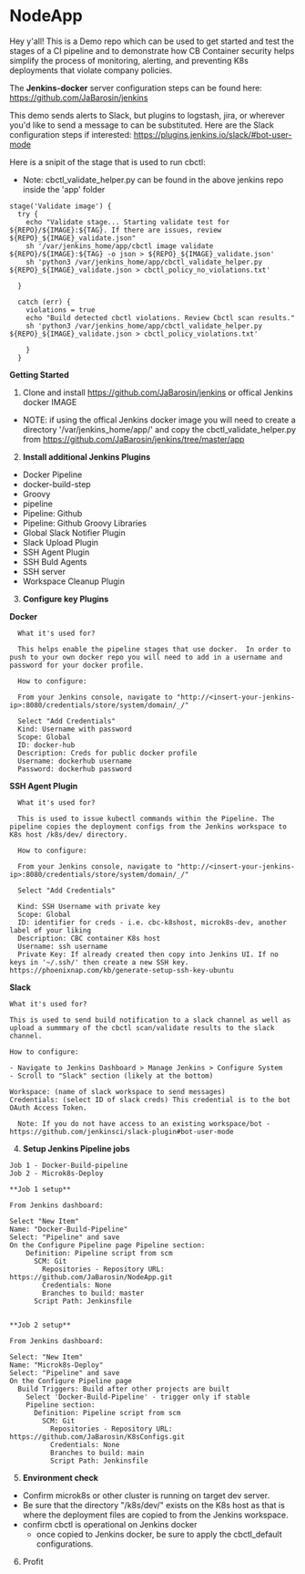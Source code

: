 # NodeApp

Hey y'all! This is a Demo repo which can be used to get started and test the stages of a CI pipeline and to demonstrate how CB Container security helps simplify the process of monitoring, alerting, and preventing K8s deployments that violate company policies.

The **Jenkins-docker** server configuration steps can be found here: https://github.com/JaBarosin/jenkins

This demo sends alerts to Slack, but plugins to logstash, jira, or wherever you'd like to send a message to can be substituted.  Here are the Slack configuration steps if interested: https://plugins.jenkins.io/slack/#bot-user-mode

Here is a snipit of the stage that is used to run cbctl:
  - Note: cbctl_validate_helper.py can be found in the above jenkins repo inside the 'app' folder

```
stage('Validate image') {
  try {
    echo "Validate stage... Starting validate test for ${REPO}/${IMAGE}:${TAG}. If there are issues, review ${REPO}_${IMAGE}_validate.json"
    sh '/var/jenkins_home/app/cbctl image validate ${REPO}/${IMAGE}:${TAG} -o json > ${REPO}_${IMAGE}_validate.json'
    sh 'python3 /var/jenkins_home/app/cbctl_validate_helper.py ${REPO}_${IMAGE}_validate.json > cbctl_policy_no_violations.txt'

  }

  catch (err) {
    violations = true
    echo "Build detected cbctl violations. Review Cbctl scan results."
    sh 'python3 /var/jenkins_home/app/cbctl_validate_helper.py ${REPO}_${IMAGE}_validate.json > cbctl_policy_violations.txt'

    }
  }

```


**Getting Started**
1. Clone and install https://github.com/JaBarosin/jenkins or offical Jenkins docker IMAGE
  - NOTE: if using the offical Jenkins docker image you will need to create a directory '/var/jenkins_home/app/' and copy the cbctl_validate_helper.py from https://github.com/JaBarosin/jenkins/tree/master/app


2. **Install additional Jenkins Plugins**
  - Docker Pipeline
  - docker-build-step
  - Groovy
  - pipeline
  - Pipeline: Github
  - Pipeline: Github Groovy Libraries
  - Global Slack Notifier Plugin
  - Slack Upload Plugin
  - SSH Agent Plugin
  - SSH Buld Agents
  - SSH server
  - Workspace Cleanup Plugin

3. **Configure key Plugins**

  **Docker**

      What it's used for?

      This helps enable the pipeline stages that use docker.  In order to push to your own docker repo you will need to add in a username and password for your docker profile.

      How to configure:

      From your Jenkins console, navigate to "http://<insert-your-jenkins-ip>:8080/credentials/store/system/domain/_/"

      Select "Add Credentials"
      Kind: Username with password
      Scope: Global
      ID: docker-hub
      Description: Creds for public docker profile
      Username: dockerhub username
      Password: dockerhub password


  **SSH Agent Plugin**

      What it's used for?

      This is used to issue kubectl commands within the Pipeline. The pipeline copies the deployment configs from the Jenkins workspace to K8s host /k8s/dev/ directory.

      How to configure:

      From your Jenkins console, navigate to "http://<insert-your-jenkins-ip>:8080/credentials/store/system/domain/_/"

      Select "Add Credentials"

      Kind: SSH Username with private key
      Scope: Global
      ID: identifier for creds - i.e. cbc-k8shost, microk8s-dev, another label of your liking
      Description: CBC container K8s host
      Username: ssh username
      Private Key: If already created then copy into Jenkins UI. If no keys in '~/.ssh/' then create a new SSH key. https://phoenixnap.com/kb/generate-setup-ssh-key-ubuntu



  **Slack**

    What it's used for?

    This is used to send build notification to a slack channel as well as upload a summmary of the cbctl scan/validate results to the slack channel.

    How to configure:

    - Navigate to Jenkins Dashboard > Manage Jenkins > Configure System
    - Scroll to "Slack" section (likely at the bottom)

    Workspace: (name of slack workspace to send messages)
    Credentials: (select ID of slack creds) This credential is to the bot OAuth Access Token.

      Note: If you do not have access to an existing workspace/bot -  https://github.com/jenkinsci/slack-plugin#bot-user-mode


  4. **Setup Jenkins Pipeline jobs**

    Job 1 - Docker-Build-pipeline
    Job 2 - Microk8s-Deploy

    **Job 1 setup**

    From Jenkins dashboard:

    Select "New Item"
    Name: "Docker-Build-Pipeline"
    Select: "Pipeline" and save
    On the Configure Pipeline page Pipeline section:
        Definition: Pipeline script from scm
          SCM: Git
            Repositories - Repository URL: https://github.com/JaBarosin/NodeApp.git
            Credentials: None
            Branches to build: master
          Script Path: Jenkinsfile


    **Job 2 setup**

    From Jenkins dashboard:

    Select: "New Item"
    Name: "Microk8s-Deploy"
    Select: "Pipeline" and save
    On the Configure Pipeline page
      Build Triggers: Build after other projects are built
        Select 'Docker-Build-Pipeline' - trigger only if stable
        Pipeline section:
          Definition: Pipeline script from scm
            SCM: Git
              Repositories - Repository URL: https://github.com/JaBarosin/K8sConfigs.git
              Credentials: None
              Branches to build: main
              Script Path: Jenkinsfile



5. **Environment check**
  * Confirm microk8s or other cluster is running on target dev server.
  * Be sure that the directory "/k8s/dev/" exists on the K8s host as that is where the deployment files are copied to from the Jenkins workspace.
  * confirm cbctl is operational on Jenkins docker
    * once copied to Jenkins docker, be sure to apply the cbctl_default configurations.


6. Profit
